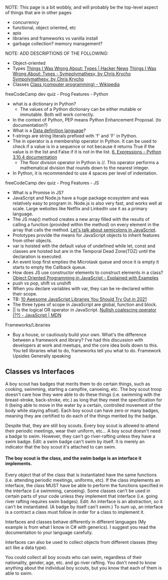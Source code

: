 
NOTE: This page is a bit wobbly, and will probably be the top-level aspect of things that are in other pages
- concurrency
- functional, object oriented, etc
- apis
- libraries and frameworks vs vanilla install
- garbage collection? memory management?

NOTE: ADD DESCRIPTIONS OF THE FOLLOWING:
- Object-oriented
- Types
    [Things I Was Wrong About: Types | Hacker News](https://news.ycombinator.com/item?id=24604943)
    [Things I Was Wrong About: Types  - Sympolymathesy, by Chris Krycho](https://v5.chriskrycho.com/journal/things-i-was-wrong-about/1-types/)
    [Sympolymathesy, by Chris Krycho](https://www.chriskrycho.com/)
- Classes
    [Class (computer programming) - Wikipedia](https://en.wikipedia.org/wiki/Class_(computer_programming))

freeCodeCamp dev quiz - Prog Features - Python
- what is a dictionary in Python?
    - The values of a Python dictionary can be either mutable or immutable. Both will work correctly.
- In the context of Python, PEP means Python Enhancement Proposal. (to documentation?)
- What is a [Data definition language](https://en.wikipedia.org/wiki/Data_definition_language)?
- f-strings are string literals prefixed with 'f' and 'F' in Python.
- The in operator is a membership operator in Python. It can be used to check if a value is in a sequence or not because it returns True if the value is in the list and False if it is not in the list.
[6. Expressions - Python 3.10.4 documentation](https://docs.python.org/3/reference/expressions.html#operator-precedence)
    - The floor division operator in Python is //. This operator performs a mathematical division that rounds down to the nearest integer.
- In Python, it is recommended to use 4 spaces per level of indentation.

freeCodeCamp dev quiz - Prog Features - JS
- What is a Promise in JS?
- JavaScript and Node.js have a huge package ecosystem and was relatively easy to program in. Node.js is also very fast, and works well at scale. Large websites like Netflix and LinkedIn use it as a primary language.
- The JS map() method creates a new array filled with the results of calling a function (provided within the method) on every element in the array that calls the method.
[Let's talk about semicolons in JavaScript](https://www.freecodecamp.org/news/lets-talk-about-semicolons-in-javascript-f1fe08ab4e53/).
- Prototypes provide the means for JavaScript objects to inherit features from other objects.
- var is hoisted with the default value of undefined while let, const and classes are hoisted but are in the Temporal Dead Zone(TDZ) until the declaration is executed.
- An event loop first empties the Microtask queue and once it is empty it starts to empty the Callback queue.
- How does JS use constructor elements to construct elements in a class? [Object Oriented Programming in JavaScript - Explained with Examples](https://www.freecodecamp.org/news/how-javascript-implements-oop/)
- push vs pop, shift vs unshift
- When you declare variables with var, they can be re-declared within their scope.
- TB: [10 Awesome JavaScript Libraries You Should Try Out in 2021](https://www.freecodecamp.org/news/10-javascript-libraries-you-should-try/)
- The three types of scope in JavaScript are global, function and block.
- || is the logical OR operator in JavaScript.
[Nullish coalescing operator (??) - JavaScript | MDN](https://developer.mozilla.org/en-US/docs/Web/JavaScript/Reference/Operators/Nullish_coalescing_operator)

Frameworks/Libraries
- Buy a house, or cautiously build your own. What's the difference between a framework and library? I've had this discussion with developers at work and meetups, and the core idea boils down to this. You tell libraries what to do, frameworks tell you what to do. Framework Upsides Generally speaking

## Classes vs Interfaces

A boy scout has badges that merits them to do certain things, such as
cooking, swimming, starting a campfire, canoeing, etc. The boy scout
troop doesn't care how they were able to do these things (i.e. swimming
with the breast-stroke, back-stroke, etc.) as long that they meet the
specification for it (being able to move in the water by a certain,
controlled movement of the body while staying afloat). Each boy scout
can have zero or many badges, meaning they are certified to do each of
the things merited by the badge.

Despite that, they are still boy scouts. Every boy scout is allowed
to attend their periodic meetings, wear their uniform, etc… A boy
scout doesn't need a badge to swim. However, they can't go river-rafting
unless they have a swim badge.
Edit: a swim badge can't swim by itself. It is merely an indicator that the boy scout it's attached to can swim.

#### The boy scout is the class, and the swim badge is an interface it implements.

Every object that of the class that is instantiated have the same
functions (i.e. attending periodic meetings, uniforms, etc). If the
class implements an interface, the class MUST have be able to perform
the functions specified in the interface (i.e swimming, canoeing). Some
classes can't be used in certain parts of your code unless they
implement that interface (i.e. going river rafting requires swim
badges).
Edit: An interface is an abstraction, so it can't be instantiated. (A badge by itself can't swim.) To sum up, an interface is a contract a class must follow in order for a class to implement it.

Interfaces and classes behave differently in different languages (My
example is from what I know in C# with generics). I suggest you read the
documentation to your language carefully.

Interfaces can also be used to collect objects from different classes (they act like a data type).

You could collect all boy scouts who can swim, regardless of their
nationality, gender, age, etc. and go river rafting. You don't need to
know anything about the individual boy scouts, but you know that each of
them is able to swim.
